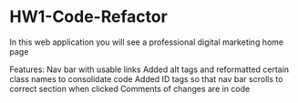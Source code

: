 # HW1-Code-Refactor

In this web application you will see a professional digital marketing home page

Features:
Nav bar with usable links
Added alt tags and reformatted certain class names to consolidate code
Added ID tags so that nav bar scrolls to correct section when clicked
Comments of changes are in code
